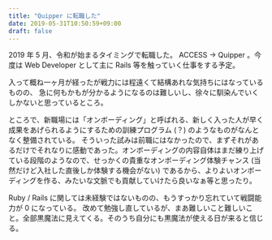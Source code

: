 ```yaml
---
title: "Quipper に転職した"
date: 2019-05-31T10:50:59+09:00
draft: false
---
```


2019 年 5 月、令和が始まるタイミングで転職した。
ACCESS → Quipper 。今度は Web Developer として主に Rails 等を触っていく仕事をする予定。

入って概ね一ヶ月が経ったが戦力には程遠くて結構あれな気持ちにはなっているものの、
急に何もかもが分かるようになるのは難しいし、徐々に馴染んでいくしかないと思っているところ。

ところで、新職場には「オンボーディング」と呼ばれる、新しく入った人が早く成果をあげられるようにするための訓練プログラム (？) のようなものがなんとなく整備されている。
そういった試みは前職にはなかったので、まずそれがあるだけでそれなりに感動であった。オンボーディングの内容自体はまだ練り上げている段階のようなので、せっかくの貴重なオンボーディング体験チャンス (当然だけど入社した直後しか体験する機会がない) であるから、よりよいオンボーディングを作る、みたいな文脈でも貢献していけたら良いなぁ等と思ったり。

Ruby / Rails に関しては未経験ではないものの、もうすっかり忘れていて戦闘能力が 0 になっている。
改めて勉強し直しているが、まあ難しいこと難しいこと。全部黒魔法に見えてくる。そのうち自分にも黒魔法が使える日が来ると信じる。
